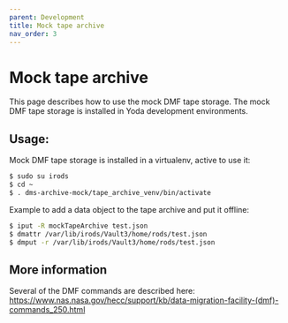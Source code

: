 ```yaml
---
parent: Development
title: Mock tape archive
nav_order: 3
---
```

# Mock tape archive
This page describes how to use the mock DMF tape storage.
The mock DMF tape storage is installed in Yoda development environments.

## Usage:
Mock DMF tape storage is installed in a virtualenv, active to use it:
```bash
$ sudo su irods
$ cd ~
$ . dms-archive-mock/tape_archive_venv/bin/activate
```

Example to add a data object to the tape archive and put it offline:
```bash
$ iput -R mockTapeArchive test.json
$ dmattr /var/lib/irods/Vault3/home/rods/test.json
$ dmput -r /var/lib/irods/Vault3/home/rods/test.json
```

## More information
Several of the DMF commands are described here: https://www.nas.nasa.gov/hecc/support/kb/data-migration-facility-(dmf)-commands_250.html
